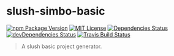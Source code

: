 slush-simbo-basic
=================

[![npm Package Version](https://img.shields.io/npm/v/slush-simbo-basic.svg?style=flat-square)](https://www.npmjs.com/package/slush-simbo-basic)
[![MIT License](http://img.shields.io/:license-mit-blue.svg?style=flat-square)](http://simbo.mit-license.org/)
[![Dependencies Status](https://img.shields.io/david/simbo/slush-simbo-basic.svg?style=flat-square)](https://david-dm.org/simbo/slush-simbo-basic)
[![devDependencies Status](https://img.shields.io/david/dev/simbo/slush-simbo-basic.svg?style=flat-square)](https://david-dm.org/simbo/slush-simbo-basic#info=devDependencies)
[![Travis Build Status](https://img.shields.io/travis/simbo/slush-simbo-basic/master.svg?style=flat-square)](https://travis-ci.org/simbo/slush-simbo-basic)

  > A slush basic project generator.
